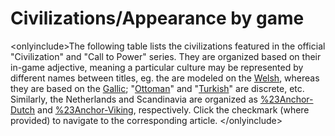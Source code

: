# Civilizations/Appearance by game

&lt;onlyinclude&gt;The following table lists the civilizations featured in the official "Civilization" and "Call to Power" series. They are organized based on their in-game adjective, meaning a particular culture may be represented by different names between titles, eg. the are modeled on the [Welsh](Welsh), whereas they are based on the [Gallic](Gauls); "[Ottoman](Ottoman)" and "[Turkish](Turkish)" are discrete, etc. Similarly, the Netherlands and Scandinavia are organized as [%23Anchor-Dutch](Dutch) and [%23Anchor-Viking](Viking), respectively.
Click the checkmark (where provided) to navigate to the corresponding article.
&lt;/onlyinclude&gt;